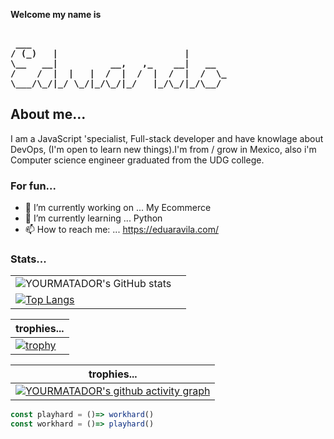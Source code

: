 **Welcome my name is**
<pre><b>
 ___
/ (_)   |                        |
\__   __|          __,   ,_    __|   __
/    /  |  |   |  /  |  /  |  /  |  /  \_
\___/\_/|_/ \_/|_/\_/|_/   |_/\_/|_/\__/
</b></pre>

## About me...
I am a JavaScript 'specialist, Full-stack developer and have knowlage about DevOps, (I'm open to learn new things).I'm from / grow in Mexico, also i'm Computer science engineer graduated from the UDG college.
        


<!-- 😊 -->


### For fun...

- 🔭 I’m currently working on ... My Ecommerce
- 🌱 I’m currently learning ... Python
- 📫 How to reach me: ... https://eduaravila.com/


### Stats...


| | |
| --- | --- |
|![YOURMATADOR's GitHub stats](https://github-readme-stats.vercel.app/api?username=YOURMATADOR&show_icons=true&border_radius=0&theme=cobalt&layout=compact) | 
[![Top Langs](https://github-readme-stats.vercel.app/api/top-langs/?username=YOURMATADOR&langs_count=8)](https://eduaravila.com/) |


| trophies... |
| --- | 
|[![trophy](https://github-profile-trophy.vercel.app/?username=YOURMATADOR&theme=gruvbox&column=7)](https://eduaravila.com/)|

| trophies... |
| --- | 
|[![YOURMATADOR's github activity graph](https://githubstatsyourmatador.herokuapp.com/graph?username=YOURMATADOR&theme=rogue)](https://eduaravila.com/)|


```javascript
const playhard = ()=> workhard()
const workhard = ()=> playhard()
```



